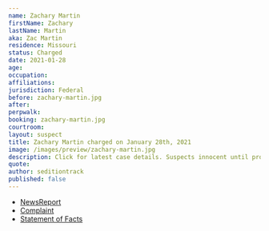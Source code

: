 ```yaml
---
name: Zachary Martin
firstName: Zachary
lastName: Martin
aka: Zac Martin
residence: Missouri
status: Charged
date: 2021-01-28
age:
occupation:
affiliations:
jurisdiction: Federal
before: zachary-martin.jpg
after:
perpwalk:
booking: zachary-martin.jpg
courtroom:
layout: suspect
title: Zachary Martin charged on January 28th, 2021
image: /images/preview/zachary-martin.jpg
description: Click for latest case details. Suspects innocent until proven guilty.
quote:
author: seditiontrack
published: false
---
```


- [NewsReport](https://www.news-leader.com/story/news/local/missouri/2021/01/28/u-s-capitol-riots-document-shows-why-springfield-man-zachary-martin-arrested/4301430001/)
- [Complaint](https://www.justice.gov/opa/page/file/1361576/download)
- [Statement of Facts](https://www.justice.gov/opa/page/file/1361576/download)
